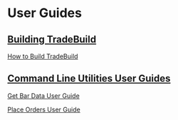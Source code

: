 # User Guides

## [Building TradeBuild](BuildingTradeBuild)

[How to Build TradeBuild](BuildingTradeBuild/BuildingTradeBuild.md)

## [Command Line Utilities User Guides](CommandLineUtilities)

[Get Bar Data User Guide](CommandLineUtilities/GetBarData/GetBarData.md)

[Place Orders User Guide](CommandLineUtilities/PlaceOrders/PlaceOrders.md)

